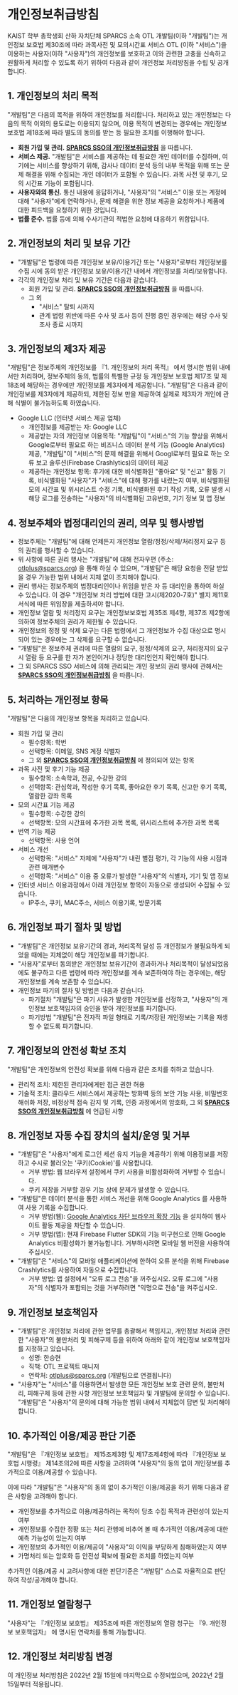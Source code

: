 # 개인정보취급방침

KAIST 학부 총학생회 산하 자치단체 SPARCS 소속 OTL 개발팀(이하 "개발팀")는 개인정보 보호법 제30조에 따라 과목사전 및 모의시간표 서비스 OTL (이하 "서비스")을 이용하는 사용자(이하 "사용자")의 개인정보를 보호하고 이와 관련한 고충을 신속하고 원활하게 처리할 수 있도록 하기 위하여 다음과 같이 개인정보 처리방침을 수립 및 공개합니다.

## 1. 개인정보의 처리 목적

"개발팀"은 다음의 목적을 위하여 개인정보를 처리합니다. 처리하고 있는 개인정보는 다음의 목적 이외의 용도로는 이용되지 않으며, 이용 목적이 변경되는 경우에는 개인정보 보호법 제18조에 따라 별도의 동의를 받는 등 필요한 조치를 이행해야 합니다.

- **회원 가입 및 관리.** **[SPARCS SSO의 개인정보취급방침](https://sparcssso.kaist.ac.kr/privacy/)** 을 따릅니다.
- **서비스 제공.** "개발팀"은 서비스를 제공하는 데 필요한 개인 데이터를
수집하며, 여기에는 서비스를 향상하기 위해, 감사나 데이터 분석 등의 내부 목적을 위해 또는 문제 해결을 위해 수집되는 개인 데이터가 포함될 수 있습니다. 과목 사전 및 후기, 모의 시간표 기능이 포함됩니다.
- **사용자와의 통신.** 통신 내용에 응답하거나, "사용자"의 "서비스" 이용 또는 계정에 대해 "사용자"에게 연락하거나, 문제 해결을 위한 정보 제공을 요청하거나 제품에 대한 피드백을 요청하기 위한 것입니다.
- **법률 준수.** 법률 등에 의해 수사기관의 적법한 요청에 대응하기 위함입니다.

## 2. 개인정보의 처리 및 보유 기간

- "개발팀"은 법령에 따른 개인정보 보유/이용기간 또는 "사용자"로부터 개인정보를 수집 시에 동의 받은 개인정보 보유/이용기간 내에서 개인정보를 처리/보유합니다.
- 각각의 개인정보 처리 및 보유 기간은 다음과 같습니다.
    - 회원 가입 및 관리. **[SPARCS SSO의 개인정보취급방침](https://sparcssso.kaist.ac.kr/privacy/)**  을 따릅니다.
    - 그 외
        - "서비스" 탈퇴 시까지
        - 관계 법령 위반에 따른 수사 및 조사 등이 진행 중인 경우에는 해당 수사 및 조사 종료 시까지

## 3. 개인정보의 제3자 제공

"개발팀"은 정보주체의 개인정보를 『1. 개인정보의 처리 목적』 에서 명시한 범위 내에서만 처리하며, 정보주체의 동의, 법률의 특별한 규정 등 개인정보 보호법 제17조 및 제18조에 해당하는 경우에만 개인정보를 제3자에게 제공합니다. "개발팀"은 다음과 같이 개인정보를 제3자에게 제공하되, 제한된 정보 만을 제공하여 실제로 제3자가 개인에 관해 식별이 불가능하도록 하였습니다.

- Google LLC (인터넷 서비스 제공 업체)
    - 개인정보를 제공받는 자: Google LLC
    - 제공받는 자의 개인정보 이용목적: "개발팀"이 "서비스"의 기능 향상을 위해서 Google로부터 필요로 하는 비즈니스 데이터 분석 기능 (Google Analytics) 제공, "개발팀"이 "서비스"의 문제 해결을 위해서 Googl로부터 필요로 하는 오류 보고 솔루션(Firebase Crashlytics)의 데이터 제공
    - 제공하는 개인정보 항목:  후기에 대한 비식별화된 "좋아요" 및 "신고" 활동 기록, 비식별화된 "사용자"가 "서비스"에 대해 평가를 내렸는지 여부, 비식별화된 모의 시간표 및 위시리스트 수정 기록, 비식별화된 후기 작성 기록, 오류 발생 시 해당 로그를 전송하는 "사용자"의 비식별화된 고유번호, 기기 정보 및 앱 정보

## 4. 정보주체와 법정대리인의 권리, 의무 및 행사방법

- 정보주체는 "개발팀"에 대해 언제든지 개인정보 열람/정정/삭제/처리정지 요구 등의 권리를 행사할 수 있습니다.
- 위 사항에 따른 권리 행사는 "개발팀"에 대해 전자우편 (주소: otlplus@sparcs.org) 을 통해 하실 수 있으며, "개발팀"은 해당 요청을 전달 받았을 경우 가능한 범위 내에서 지체 없이 조치해야 합니다.
- 권리 행사는 정보주체의 법정대리인이나 위임을 받은 자 등 대리인을 통하여 하실 수 있습니다. 이 경우 "개인정보 처리 방법에 대한 고시(제2020-7호)" 별지 제11호 서식에 따른 위임장을 제출하셔야 합니다.
- 개인정보 열람 및 처리정지 요구는 개인정보보호법 제35조 제4항, 제37조 제2항에 의하여 정보주체의 권리가 제한될 수 있습니다.
- 개인정보의 정정 및 삭제 요구는 다른 법령에서 그 개인정보가 수집 대상으로 명시되어 있는 경우에는 그 삭제를 요구할 수 없습니다.
- "개발팀"은 정보주체 권리에 따른 열람의 요구, 정정/삭제의 요구, 처리정지의 요구 시 열람 등 요구를 한 자가 본인이거나 정당한 대리인인지 확인해야 합니다.
- 그 외 SPARCS SSO 서비스에 의해 관리되는 개인 정보의 권리 행사에 관해서는 **[SPARCS SSO의 개인정보취급방침](https://sparcssso.kaist.ac.kr/privacy/)** 을 따릅니다.

## 5. 처리하는 개인정보 항목

"개발팀"은 다음의 개인정보 항목을 처리하고 있습니다.

- 회원 가입 및 관리
    - 필수항목: 학번
    - 선택항목: 이메일, SNS 계정 식별자
    - 그 외 **[SPARCS SSO의 개인정보취급방침](https://sparcssso.kaist.ac.kr/privacy/)** 에 정의되어 있는 항목
- 과목 사전 및 후기 기능 제공
    - 필수항목: 소속학과, 전공, 수강한 강의
    - 선택항목: 관심학과, 작성한 후기 목록, 좋아요한 후기 목록, 신고한 후기 목록, 열람한 강좌 목록
- 모의 시간표 기능 제공
    - 필수항목: 수강한 강의
    - 선택항목: 모의 시간표에 추가한 과목 목록, 위시리스트에 추가한 과목 목록
- 번역 기능 제공
    - 선택항목: 사용 언어
- 서비스 개선
    - 선택항목: "서비스" 자체에 "사용자"가 내린 별점 평가, 각 기능의 사용 시점과 관련 매개변수
    - 선택항목: "서비스" 이용 중 오류가 발생한 "사용자"의 식별자, 기기 및 앱 정보
- 인터넷 서비스 이용과정에서 아래 개인정보 항목이 자동으로 생성되어 수집될 수 있습니다.
    - IP주소, 쿠키, MAC주소, 서비스 이용기록, 방문기록

## 6. 개인정보 파기 절차 및 방법

- "개발팀"은 개인정보 보유기간의 경과, 처리목적 달성 등 개인정보가 불필요하게 되었을 때에는 지체없이 해당 개인정보를 파기합니다.
- "사용자"로부터 동의받은 개인정보 보유기간이 경과하거나 처리목적이 달성되었음에도 불구하고 다른 법령에 따라 개인정보를 계속 보존하여야 하는 경우에는, 해당 개인정보를 계속 보존할 수 있습니다.
- 개인정보 파기의 절차 및 방법은 다음과 같습니다.
    - 파기절차
    "개발팀"은 파기 사유가 발생한 개인정보를 선정하고, "사용자"의 개인정보 보호책임자의 승인을 받아 개인정보를 파기합니다.
    - 파기방법
    "개발팀"은 전자적 파일 형태로 기록/저장된 개인정보는 기록을 재생할 수 없도록 파기합니다.

## 7. 개인정보의 안전성 확보 조치

"개발팀"은 개인정보의 안전성 확보를 위해 다음과 같은 조치를 취하고 있습니다.

- 관리적 조치: 제한된 관리자에게만 접근 권한 허용
- 기술적 조치: 클라우드 서비스에서 제공하는 방화벽 등의 보안 기능 사용, 비밀번호 해쉬화 저장, 비정상적 접속 감지 및 기록, 인증 과정에서의 암호화, 그 외 **[SPARCS SSO의 개인정보취급방침](https://sparcssso.kaist.ac.kr/privacy/)** 에 언급된 사항

## 8. 개인정보 자동 수집 장치의 설치/운영 및 거부

- "개발팀"은 "사용자"에게 로그인 세션 유지 기능을 제공하기 위해 이용정보를 저장하고 수시로 불러오는 '쿠키(Cookie)'를 사용합니다.
    - 거부 방법: 웹 브라우저 설정에서 쿠키 사용을 비활성화하여 거부할 수 있습니다.
    - 쿠키 저장을 거부할 경우 기능 상에 문제가 발생할 수 있습니다.
- "개발팀"은 데이터 분석을 통한 서비스 개선을 위해 Google Analytics 를 사용하여 사용 기록을 수집합니다.
    - 거부 방법(웹): [Google Analytics 차단 브라우저 확장 기능](https://support.google.com/analytics/answer/181881?hl=ko) 을 설치하여 웹사이트 활동 제공을 차단할 수 있습니다.
    - 거부 방법(앱): 현재 Firebase Flutter SDK의 기능 미구현으로 인해 Google Analytics 비활성화가 불가능합니다. 거부하시려면 모바일 웹 버전을 사용하여 주십시오.
- "개발팀"은 "서비스"의 모바일 애플리케이션에 한하여 오류 분석을 위해 Firebase Crashlytics를 사용하여 자동으로 수집합니다.
    - 거부 방법: 앱 설정에서 "오류 로그 전송"을 꺼주십시오. 오류 로그에 "사용자"의 식별자가 포함되는 것을 거부하려면 "익명으로 전송"을 켜주십시오.

## 9. 개인정보 보호책임자

- "개발팀"은 개인정보 처리에 관한 업무를 총괄해서 책임지고, 개인정보 처리와 관련한 "사용자"의 불만처리 및 피해구제 등을 위하여 아래와 같이 개인정보 보호책임자를 지정하고 있습니다.
    - 성명: 한승현
    - 직책: OTL 프로젝트 매니저
    - 연락처: otlplus@sparcs.org (개발팀으로 연결됩니다)
- "사용자"는 "서비스"를 이용하면서 발생한 모든 개인정보 보호 관련 문의, 불만처리, 피해구제 등에 관한 사항 개인정보 보호책임자 및 개발팀에 문의할 수 있습니다. "개발팀"은 "사용자"의 문의에 대해 가능한 범위 내에서 지체없이 답변 및 처리해야 합니다.

## 10. 추가적인 이용/제공 판단 기준

"개발팀"은 『개인정보 보호법』 제15조제3항 및 제17조제4항에 따라 『개인정보 보호법 시행령』 제14조의2에 따른 사항을 고려하여 "사용자"의 동의 없이 개인정보를 추가적으로 이용/제공할 수 있습니다.

이에 따라 "개발팀"은 "사용자"의 동의 없이 추가적인 이용/제공을 하기 위해 다음과 같은 사항을 고려해야 합니다.

- 개인정보를 추가적으로 이용/제공하려는 목적이 당초 수집 목적과 관련성이 있는지 여부
- 개인정보를 수집한 정황 또는 처리 관행에 비추어 볼 때 추가적인 이용/제공에 대한 예측 가능성이 있는지 여부
- 개인정보의 추가적인 이용/제공이 "사용자"의 이익을 부당하게 침해하였는지 여부
- 가명처리 또는 암호화 등 안전성 확보에 필요한 조치를 하였는지 여부

추가적인 이용/제공 시 고려사항에 대한 판단기준은 "개발팀" 스스로 자율적으로 판단하여 작성/공개해야 합니다.

## 11. 개인정보 열람청구

"사용자"는  『개인정보 보호법』 제35조에 따른 개인정보의 열람 청구는  『9. 개인정보 보호책임자』 에 명시된 연락처를 통해 가능합니다.

## 12. 개인정보 처리방침 변경

이 개인정보 처리방침은 2022년 2월 15일에 마지막으로 수정되었으며, 2022년 2월 15일부터 적용됩니다.
